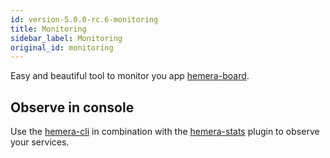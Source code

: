 ```yaml
---
id: version-5.0.0-rc.6-monitoring
title: Monitoring
sidebar_label: Monitoring
original_id: monitoring
---
```


Easy and beautiful tool to monitor you app [hemera-board](https://github.com/hemerajs/hemera-board).

## Observe in console

Use the [hemera-cli](https://github.com/hemerajs/hemera-cli) in combination with the [hemera-stats](https://github.com/hemerajs/hemera/tree/master/packages/hemera-stats) plugin to observe your services.
